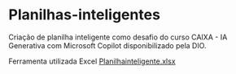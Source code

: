 # Planilhas-inteligentes

Criação de planilha inteligente como desafio do curso CAIXA - IA Generativa com Microsoft Copilot disponibilizado pela DIO.

Ferramenta utilizada Excel
[Planilhainteligente.xlsx](https://github.com/user-attachments/files/18595526/Planilhainteligente.xlsx)
